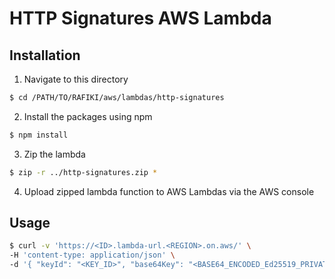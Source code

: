 # HTTP Signatures AWS Lambda

## Installation

1.  Navigate to this directory

```sh
$ cd /PATH/TO/RAFIKI/aws/lambdas/http-signatures
```

2.  Install the packages using npm

```sh
$ npm install
```

3.  Zip the lambda

```sh
$ zip -r ../http-signatures.zip *
```

4.  Upload zipped lambda function to AWS Lambdas via the AWS console

## Usage

```sh
$ curl -v 'https://<ID>.lambda-url.<REGION>.on.aws/' \
-H 'content-type: application/json' \
-d '{ "keyId": "<KEY_ID>", "base64Key": "<BASE64_ENCODED_Ed25519_PRIVATE_KEY>", "request":{"headers":{"host": "happy-life-bank-backend"}, "method": "GET", "url":"https://example.com"} }'
```
